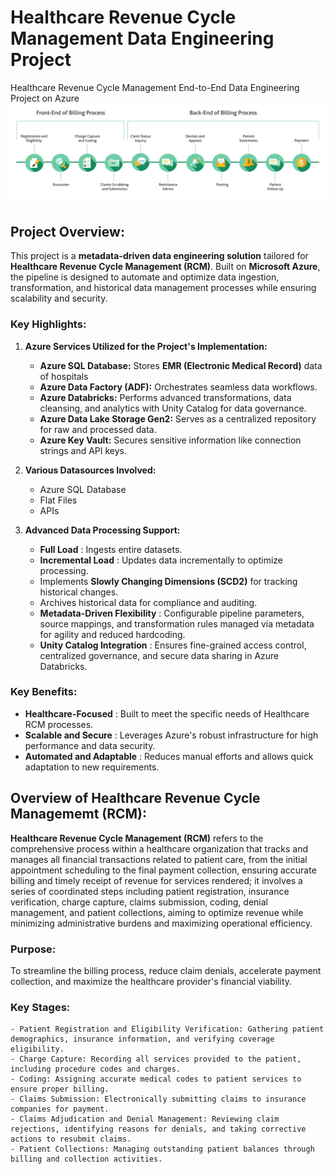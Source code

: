 # Healthcare Revenue Cycle Management Data Engineering Project
Healthcare Revenue Cycle Management End-to-End Data Engineering Project on Azure
![Revenue-cycle-reimbursement](Revenue-cycle-reimbursement-flow-chart.jpg)
## Project Overview:
This project is a **metadata-driven data engineering solution** tailored for **Healthcare Revenue Cycle Management (RCM)**. Built on **Microsoft Azure**, the pipeline is designed to automate and optimize data ingestion, transformation, and historical data management processes while ensuring scalability and security.

### Key Highlights:
1. **Azure Services Utilized for the Project's Implementation:**
    - **Azure SQL Database:** Stores **EMR (Electronic Medical Record)** data of hospitals
    - **Azure Data Factory (ADF):** Orchestrates seamless data workflows.
    - **Azure Databricks:** Performs advanced transformations, data cleansing, and analytics with Unity Catalog for data governance.
    - **Azure Data Lake Storage Gen2:** Serves as a centralized repository for raw and processed data.
    - **Azure Key Vault:** Secures sensitive information like connection strings and API keys.

2. **Various Datasources Involved:**
    - Azure SQL Database
    - Flat Files
    - APIs

3. **Advanced Data Processing Support:**
    - **Full Load** : Ingests entire datasets.
    - **Incremental Load** : Updates data incrementally to optimize processing.
    - Implements **Slowly Changing Dimensions (SCD2)** for tracking historical changes.
    - Archives historical data for compliance and auditing.
    - **Metadata-Driven Flexibility** : Configurable pipeline parameters, source mappings, and transformation rules managed via metadata for agility and reduced hardcoding.
    - **Unity Catalog Integration** : Ensures fine-grained access control, centralized governance, and secure data sharing in Azure Databricks.
  
### Key Benefits: 
- **Healthcare-Focused** : Built to meet the specific needs of Healthcare RCM processes.
- **Scalable and Secure** : Leverages Azure's robust infrastructure for high performance and data security.
- **Automated and Adaptable** : Reduces manual efforts and allows quick adaptation to new requirements.


## Overview of Healthcare Revenue Cycle Managememt (RCM):
**Healthcare Revenue Cycle Management (RCM)** refers to the comprehensive process within a healthcare organization that tracks and manages all financial transactions related to patient care, from the initial appointment scheduling to the final payment collection, ensuring accurate billing and timely receipt of revenue for services rendered; it involves a series of coordinated steps including patient registration, insurance verification, charge capture, claims submission, coding, denial management, and patient collections, aiming to optimize revenue while minimizing administrative burdens and maximizing operational efficiency.
### Purpose:
To streamline the billing process, reduce claim denials, accelerate payment collection, and maximize the healthcare provider's financial viability. 
### Key Stages:
    - Patient Registration and Eligibility Verification: Gathering patient demographics, insurance information, and verifying coverage eligibility. 
    - Charge Capture: Recording all services provided to the patient, including procedure codes and charges. 
    - Coding: Assigning accurate medical codes to patient services to ensure proper billing. 
    - Claims Submission: Electronically submitting claims to insurance companies for payment. 
    - Claims Adjudication and Denial Management: Reviewing claim rejections, identifying reasons for denials, and taking corrective actions to resubmit claims. 
    - Patient Collections: Managing outstanding patient balances through billing and collection activities. 
